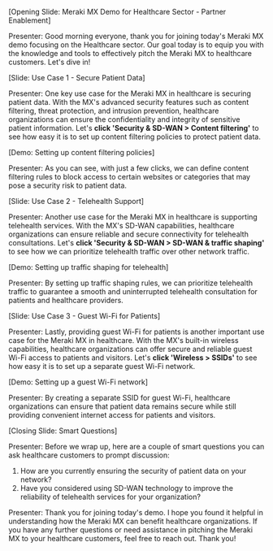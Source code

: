 [Opening Slide: Meraki MX Demo for Healthcare Sector - Partner Enablement]

Presenter: Good morning everyone, thank you for joining today's Meraki MX demo focusing on the Healthcare sector. Our goal today is to equip you with the knowledge and tools to effectively pitch the Meraki MX to healthcare customers. Let's dive in!

[Slide: Use Case 1 - Secure Patient Data]

Presenter: One key use case for the Meraki MX in healthcare is securing patient data. With the MX's advanced security features such as content filtering, threat protection, and intrusion prevention, healthcare organizations can ensure the confidentiality and integrity of sensitive patient information. Let's **click 'Security & SD-WAN > Content filtering'** to see how easy it is to set up content filtering policies to protect patient data.

[Demo: Setting up content filtering policies]

Presenter: As you can see, with just a few clicks, we can define content filtering rules to block access to certain websites or categories that may pose a security risk to patient data.

[Slide: Use Case 2 - Telehealth Support]

Presenter: Another use case for the Meraki MX in healthcare is supporting telehealth services. With the MX's SD-WAN capabilities, healthcare organizations can ensure reliable and secure connectivity for telehealth consultations. Let's **click 'Security & SD-WAN > SD-WAN & traffic shaping'** to see how we can prioritize telehealth traffic over other network traffic.

[Demo: Setting up traffic shaping for telehealth]

Presenter: By setting up traffic shaping rules, we can prioritize telehealth traffic to guarantee a smooth and uninterrupted telehealth consultation for patients and healthcare providers.

[Slide: Use Case 3 - Guest Wi-Fi for Patients]

Presenter: Lastly, providing guest Wi-Fi for patients is another important use case for the Meraki MX in healthcare. With the MX's built-in wireless capabilities, healthcare organizations can offer secure and reliable guest Wi-Fi access to patients and visitors. Let's **click 'Wireless > SSIDs'** to see how easy it is to set up a separate guest Wi-Fi network.

[Demo: Setting up a guest Wi-Fi network]

Presenter: By creating a separate SSID for guest Wi-Fi, healthcare organizations can ensure that patient data remains secure while still providing convenient internet access for patients and visitors.

[Closing Slide: Smart Questions]

Presenter: Before we wrap up, here are a couple of smart questions you can ask healthcare customers to prompt discussion:
1. How are you currently ensuring the security of patient data on your network?
2. Have you considered using SD-WAN technology to improve the reliability of telehealth services for your organization?

Presenter: Thank you for joining today's demo. I hope you found it helpful in understanding how the Meraki MX can benefit healthcare organizations. If you have any further questions or need assistance in pitching the Meraki MX to your healthcare customers, feel free to reach out. Thank you!